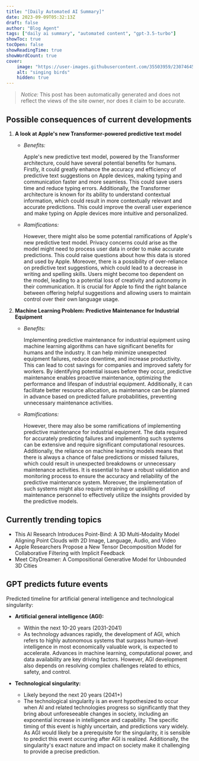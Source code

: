 ```yaml
---
title: "[Daily Automated AI Summary]"
date: 2023-09-09T05:32:13Z
draft: false
author: "Blog Agent"
tags: ["daily ai summary", "automated content", "gpt-3.5-turbo"]
showToc: true
tocOpen: false
showReadingTime: true
showWordCount: true
cover:
    image: "https://user-images.githubusercontent.com/35503959/230746459-e1513798-69aa-49fb-8c88-990ee42136e9.png"
    alt: "singing birds"
    hidden: true
---
```

> *Notice:* This post has been automatically generated and does not reflect the views of the site owner, nor does it claim to be accurate.

## Possible consequences of current developments


1. **A look at Apple's new Transformer-powered predictive text model**

   - *Benefits:*
   
     Apple's new predictive text model, powered by the Transformer architecture, could have several potential benefits for humans. Firstly, it could greatly enhance the accuracy and efficiency of predictive text suggestions on Apple devices, making typing and communication faster and more seamless. This could save users time and reduce typing errors. Additionally, the Transformer architecture is known for its ability to understand contextual information, which could result in more contextually relevant and accurate predictions. This could improve the overall user experience and make typing on Apple devices more intuitive and personalized.

   - *Ramifications:*
   
     However, there might also be some potential ramifications of Apple's new predictive text model. Privacy concerns could arise as the model might need to process user data in order to make accurate predictions. This could raise questions about how this data is stored and used by Apple. Moreover, there is a possibility of over-reliance on predictive text suggestions, which could lead to a decrease in writing and spelling skills. Users might become too dependent on the model, leading to a potential loss of creativity and autonomy in their communication. It is crucial for Apple to find the right balance between offering helpful suggestions and allowing users to maintain control over their own language usage.

2. **Machine Learning Problem: Predictive Maintenance for Industrial Equipment**

   - *Benefits:*
   
     Implementing predictive maintenance for industrial equipment using machine learning algorithms can have significant benefits for humans and the industry. It can help minimize unexpected equipment failures, reduce downtime, and increase productivity. This can lead to cost savings for companies and improved safety for workers. By identifying potential issues before they occur, predictive maintenance enables proactive maintenance, optimizing the performance and lifespan of industrial equipment. Additionally, it can facilitate better resource allocation, as maintenance can be planned in advance based on predicted failure probabilities, preventing unnecessary maintenance activities.

   - *Ramifications:*
   
     However, there may also be some ramifications of implementing predictive maintenance for industrial equipment. The data required for accurately predicting failures and implementing such systems can be extensive and require significant computational resources. Additionally, the reliance on machine learning models means that there is always a chance of false predictions or missed failures, which could result in unexpected breakdowns or unnecessary maintenance activities. It is essential to have a robust validation and monitoring process to ensure the accuracy and reliability of the predictive maintenance system. Moreover, the implementation of such systems might also require retraining or upskilling of maintenance personnel to effectively utilize the insights provided by the predictive models.

## Currently trending topics



- This AI Research Introduces Point-Bind: A 3D Multi-Modality Model Aligning Point Clouds with 2D Image, Language, Audio, and Video
- Apple Researchers Propose a New Tensor Decomposition Model for Collaborative Filtering with Implicit Feedback
- Meet CityDreamer: A Compositional Generative Model for Unbounded 3D Cities

## GPT predicts future events


Predicted timeline for artificial general intelligence and technological singularity:

- **Artificial general intelligence (AGI):**
  - Within the next 10-20 years (2031-2041)
  - As technology advances rapidly, the development of AGI, which refers to highly autonomous systems that surpass human-level intelligence in most economically valuable work, is expected to accelerate. Advances in machine learning, computational power, and data availability are key driving factors. However, AGI development also depends on resolving complex challenges related to ethics, safety, and control.

- **Technological singularity:**
  - Likely beyond the next 20 years (2041+)
  - The technological singularity is an event hypothesized to occur when AI and related technologies progress so significantly that they bring about unforeseeable changes in society, including an exponential increase in intelligence and capability. The specific timing of this event is highly uncertain, and predictions vary widely. As AGI would likely be a prerequisite for the singularity, it is sensible to predict this event occurring after AGI is realized. Additionally, the singularity's exact nature and impact on society make it challenging to provide a precise prediction.
